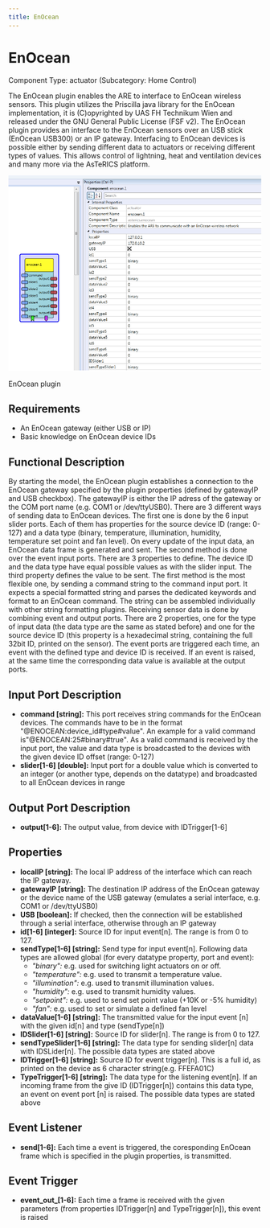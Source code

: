 ```yaml
---
title: EnOcean
---
```


# EnOcean

Component Type: actuator (Subcategory: Home Control)

The EnOcean plugin enables the ARE to interface to EnOcean wireless sensors. This plugin utilizes the Priscilla java library for the EnOcean implementation, it is (C)opyrighted by UAS FH Technikum Wien and released under the GNU General Public License (FSF v2). The EnOcean plugin provides an interface to the EnOcean sensors over an USB stick (EnOcean USB300) or an IP gateway. Interfacing to EnOcean devices is possible either by sending different data to actuators or receiving different types of values. This allows control of lightning, heat and ventilation devices and many more via the AsTeRICS platform.

![Screenshot: EnOcean plugin](./img/enocean.png "Screenshot: EnOcean plugin")

EnOcean plugin

## Requirements

- An EnOcean gateway (either USB or IP)
- Basic knowledge on EnOcean device IDs

## Functional Description

By starting the model, the EnOcean plugin establishes a connection to the EnOcean gateway specified by the plugin properties (defined by gatewayIP and USB checkbox). The gatewayIP is either the IP adress of the gateway or the COM port name (e.g. COM1 or /dev/ttyUSB0). There are 3 different ways of sending data to EnOcean devices. The first one is done by the 6 input slider ports. Each of them has properties for the source device ID (range: 0-127) and a data type (binary, temperature, illumination, humidity, temperature set point and fan level). On every update of the input data, an EnOcean data frame is generated and sent. The second method is done over the event input ports. There are 3 properties to define. The device ID and the data type have equal possible values as with the slider input. The third property defines the value to be sent. The first method is the most flexible one, by sending a command string to the command input port. It expects a special formatted string and parses the dedicated keywords and format to an EnOcean command. The string can be assembled individually with other string formatting plugins. Receiving sensor data is done by combining event and output ports. There are 2 properties, one for the type of input data (the data type are the same as stated before) and one for the source device ID (this property is a hexadecimal string, containing the full 32bit ID, printed on the sensor). The event ports are triggered each time, an event with the defined type and device ID is received. If an event is raised, at the same time the corresponding data value is available at the output ports.

## Input Port Description

- **command \[string\]:** This port receives string commands for the EnOcean devices. The commands have to be in the format "@ENOCEAN:device_id#type#value". An example for a valid command is"@ENOCEAN:25#binary#true". As a valid command is received by the input port, the value and data type is broadcasted to the devices with the given device ID offset (range: 0-127)
- **slider\[1-6\] \[double\]:** Input port for a double value which is converted to an integer (or another type, depends on the datatype) and broadcasted to all EnOcean devices in range

## Output Port Description

- **output\[1-6\]:** The output value, from device with IDTrigger\[1-6\]

## Properties

- **localIP \[string\]:** The local IP address of the interface which can reach the IP gateway.
- **gatewayIP \[string\]:** The destination IP address of the EnOcean gateway or the device name of the USB gateway (emulates a serial interface, e.g. COM1 or /dev/ttyUSB0)
- **USB \[boolean\]:** If checked, then the connection will be established through a serial interface, otherwise through an IP gateway
- **id\[1-6\] \[integer\]:** Source ID for input event\[n\]. The range is from 0 to 127.
- **sendType\[1-6\] \[string\]:** Send type for input event\[n\]. Following data types are allowed global (for every datatype property, port and event):
  - _"binary":_ e.g. used for switching light actuators on or off.
  - _"temperature":_ e.g. used to transmit a temperature value.
  - _"illumination":_ e.g. used to transmit illumination values.
  - _"humidity":_ e.g. used to transmit humidity values.
  - _"setpoint":_ e.g. used to send set point value (+10K or -5% humidity)
  - _"fan":_ e.g. used to set or simulate a defined fan level
- **dataValue\[1-6\] \[string\]:** The transmitted value for the input event \[n\] with the given id\[n\] and type (sendType\[n\])
- **IDSlider\[1-6\] \[string\]:** Source ID for slider\[n\]. The range is from 0 to 127.
- **sendTypeSlider\[1-6\] \[string\]:** The data type for sending slider\[n\] data with IDSLider\[n\]. The possible data types are stated above
- **IDTrigger\[1-6\] \[string\]:** Source ID for event trigger\[n\]. This is a full id, as printed on the device as 6 character string(e.g. FFEFA01C)
- **TypeTrigger\[1-6\] \[string\]:** The data type for the listening event\[n\]. If an incoming frame from the give ID (IDTrigger\[n\]) contains this data type, an event on event port \[n\] is raised. The possible data types are stated above

## Event Listener

- **send\[1-6\]:** Each time a event is triggered, the coresponding EnOcean frame which is specified in the plugin properties, is transmitted.

## Event Trigger

- **event_out\_\[1-6\]:** Each time a frame is received with the given parameters (from properties IDTrigger\[n\] and TypeTrigger\[n\]), this event is raised
